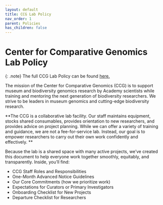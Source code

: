 ```yaml
---
layout: default
title: CCG Lab Policy
nav_order: 1
parent: Policies
has_children: false
---
```

# Center for Comparative Genomics Lab Policy

{: .note}
The full CCG Lab Policy can be found [here.](https://drive.google.com/file/d/1XwELjrtNjrwxH2nfRIMB51tXVuM1gC7-/view?usp=sharing)

The mission of the Center for Comparative Genomics (CCG) is to support museum and biodiversity genomics research by Academy scientists while training and mentoring the next generation of biodiversity researchers. We strive to be leaders in museum genomics and cutting-edge biodiversity research.

**The CCG is a collaborative lab facility. Our staff maintains equipment, stocks shared consumables, provides orientation to new researchers, and provides advice on project planning. While we can offer a variety of training and guidance, we are not a fee-for-service lab. Instead, our goal is to empower researchers to carry out their own work confidently and effectively.
**

Because the lab is a shared space with many active projects, we’ve created this document to help everyone work together smoothly, equitably, and transparently. Inside, you’ll find:
- CCG Staff Roles and Responsibilities
- One-Month Advanced Notice Guidelines
- Our Core Commitments (how we prioritize work)
- Expectations for Curators or Primary Investigators
- Onboarding Checklist for New Projects
- Departure Checklist for Researchers
